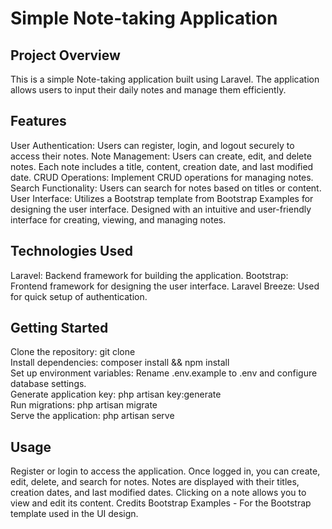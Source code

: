 # Simple Note-taking Application
## Project Overview
This is a simple Note-taking application built using Laravel. The application allows users to input their daily notes and manage them efficiently.

## Features
User Authentication: Users can register, login, and logout securely to access their notes.
Note Management: Users can create, edit, and delete notes.
Each note includes a title, content, creation date, and last modified date.
CRUD Operations: Implement CRUD operations for managing notes.
Search Functionality:
Users can search for notes based on titles or content.
User Interface: Utilizes a Bootstrap template from Bootstrap Examples for designing the user interface.
Designed with an intuitive and user-friendly interface for creating, viewing, and managing notes.

## Technologies Used
Laravel: Backend framework for building the application.
Bootstrap: Frontend framework for designing the user interface.
Laravel Breeze: Used for quick setup of authentication.

## Getting Started
Clone the repository: git clone <repository-url><br>
Install dependencies: composer install && npm install<br>
Set up environment variables: Rename .env.example to .env and configure database settings.<br>
Generate application key: php artisan key:generate<br>
Run migrations: php artisan migrate<br>
Serve the application: php artisan serve

## Usage
Register or login to access the application.
Once logged in, you can create, edit, delete, and search for notes.
Notes are displayed with their titles, creation dates, and last modified dates.
Clicking on a note allows you to view and edit its content.
Credits
Bootstrap Examples - For the Bootstrap template used in the UI design.

